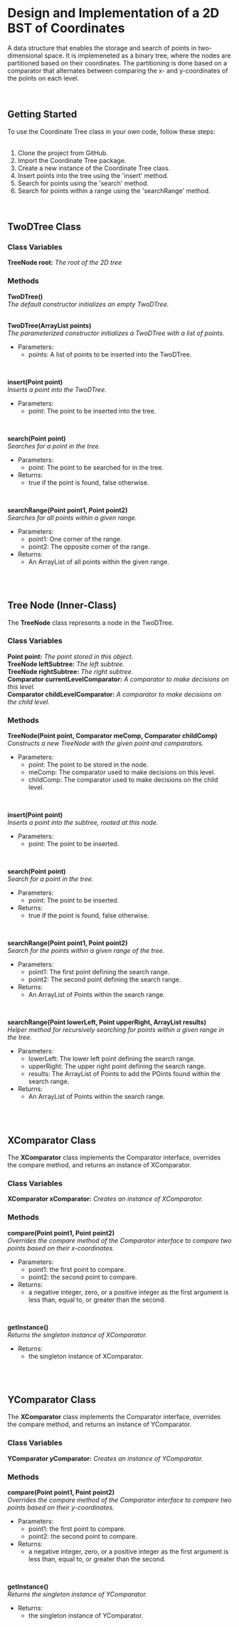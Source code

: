 <h1>Design and Implementation of a 2D BST of Coordinates</h1>
 
 
 
<!-- Program Description -->
A data structure that enables the storage and search of points in two-dimensional space. It is implemeneted as a binary tree, where the nodes are partitioned based on their coordinates. The partitioning is done based on a comparator that alternates between comparing the x- and y-coordinates of the points on each level.

<br>



<!-- Getting Started -->
<h2>Getting Started</h2>
To use the Coordinate Tree class in your own code, follow these steps:
<br><br>

1. Clone the project from GitHub.
2. Import the Coordinate Tree package.
3. Create a new instance of the Coordinate Tree class.
4. Insert points into the tree using the 'insert' method.
5. Search for points using the 'search' method.
6. Search for points within a range using the 'searchRange' method.

<br>



<!-- 2D Tree Class -->
<h2>TwoDTree Class</h2>

<h3>Class Variables</h3>
<b>TreeNode root:</b> <i>The root of the 2D tree</i><br>

<h3>Methods</h3>
<b>TwoDTree()</b> <br>
<i>The default constructor initializes an empty TwoDTree.</i> <br><br>

<b>TwoDTree(ArrayList<Point> points)</b> <br>
<i>The parameterized constructor initializes a TwoDTree with a list of points.</i> <br>
 
- Parameters:
  - points: A list of points to be inserted into the TwoDTree.
 
<br>
 
<b>insert(Point point)</b> <br>
<i>Inserts a point into the TwoDTree.</i> <br>
 
- Parameters:
  - point: The point to be inserted into the tree.
 
<br>

<b>search(Point point)</b> <br>
<i>Searches for a point in the tree.</i> <br>
 
- Parameters:
  - point: The point to be searched for in the tree.
- Returns:
  - true if the point is found, false otherwise.
 
<br>
 
<b>searchRange(Point point1, Point point2)</b> <br>
<i>Searches for all points within a given range.</i> <br>
 
- Parameters:
  - point1: One corner of the range.
  - point2: The opposite corner of the range.
- Returns:
  - An ArrayList of all points within the given range.

<br><br>


<!-- Tree Node Class -->
<h2>Tree Node (Inner-Class)</h2>

The <b>TreeNode</b> class represents a node in the TwoDTree.

<h3>Class Variables</h3>
<b>Point point:</b> <i>The point stored in this object.</i> <br>
<b>TreeNode leftSubtree:</b> <i>The left subtree.</i> <br>
<b>TreeNode rightSubtree:</b> <i>The right subtree.</i> <br>
<b>Comparator<Point> currentLevelComparator:</b> <i>A comparator to make decisions on this level.</i> <br>
<b>Comparator<Point> childLevelComparator:</b> <i>A comparator to make decisions on the child level.</i> <br>

<h3>Methods</h3>
<b>TreeNode(Point point, Comparator<Point> meComp, Comparator<Point> childComp)</b> <br>
<i>Constructs a new TreeNode with the given point and comparators.</i> <br>
 
- Parameters:
  - point: The point to be stored in the node.
  - meComp: The comparator used to make decisions on this level.
  - childComp: The comparator used to make decisions on the child level.
 
 <br>
 
<b>insert(Point point)</b> <br>
 <i>Inserts a point into the subtree, rooted at this node.</i> <br>
 
- Parameters:
  - point: The point to be inserted.
 
<br>
 
<b>search(Point point)</b> <br>
<i>Search for a point in the tree.</i> <br>

- Parameters:
  - point: The point to be inserted.
- Returns:
  - true if the point is found, false otherwise.
 
<br>
 
<b>searchRange(Point point1, Point point2)</b> <br>
<i>Search for the points within a given range of the tree.</i> <br>

- Parameters:
  - point1: The first point defining the search range.
  - point2: The second point defining the search range.
- Returns:
  - An ArrayList of Points within the search range.
 
<br>
 
<b>searchRange(Point lowerLeft, Point upperRight, ArrayList<Point> results)</b> <br>
<i>Helper method for recursively searching for points within a given range in the tree.</i> <br>
 
- Parameters:
  - lowerLeft: The lower left point defining the search range.
  - upperRight: The upper right point defining the search range.
  - results: The ArrayList of Points to add the POints found within the search range.
- Returns:
  - An ArrayList of Points within the search range.

<br><br>

<!-- XComparator Class -->
<h2>XComparator Class</h2>

The <b>XComparator</b> class implements the Comparator interface, overrides the compare method, and returns an instance of XComparator.
 
<h3>Class Variables</h3>
<b>XComparator xComparator:</b> <i>Creates an instance of XComparator.</i> <br>

<h3>Methods</h3>
<b>compare(Point point1, Point point2)</b> <br>
<i>Overrides the compare method of the Comparator interface to compare two points based on their x-coordinates.</i> <br>

- Parameters:
  - point1: the first point to compare.
  - point2: the second point to compare.
- Returns:
  - a negative integer, zero, or a positive integer as the first argument is less than, equal to, or greater than the second.

<br>
 
<b>getInstance()</b> <br>
<i>Returns the singleton instance of XComparator.</i> <br>
 
- Returns:
  - the singleton instance of XComparator.

<br><br>

<!-- YComparator Class -->
<h2>YComparator Class</h2>

The <b>XComparator</b> class implements the Comparator interface, overrides the compare method, and returns an instance of YComparator.
 
<h3>Class Variables</h3>
<b>YComparator yComparator:</b> <i>Creates an instance of YComparator.</i> <br>

<h3>Methods</h3>
<b>compare(Point point1, Point point2)</b> <br>
<i>Overrides the compare method of the Comparator interface to compare two points based on their y-coordinates.</i> <br>

- Parameters:
  - point1: the first point to compare.
  - point2: the second point to compare.
- Returns:
  - a negative integer, zero, or a positive integer as the first argument is less than, equal to, or greater than the second.

<br>
 
<b>getInstance()</b> <br>
<i>Returns the singleton instance of YComparator.</i> <br>
 
- Returns:
  - the singleton instance of YComparator.
